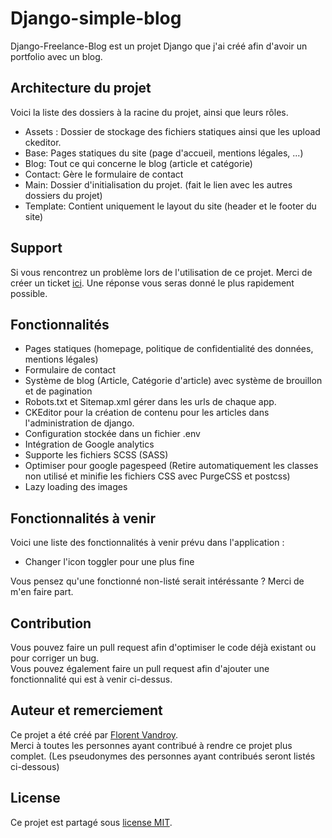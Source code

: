 # Django-simple-blog
Django-Freelance-Blog est un projet Django que j'ai créé afin d'avoir un portfolio avec un blog.

## Architecture du projet
Voici la liste des dossiers à la racine du projet, ainsi que leurs rôles.  

- Assets : Dossier de stockage des fichiers statiques ainsi que les upload ckeditor.
- Base: Pages statiques du site (page d'accueil, mentions légales, ...)
- Blog: Tout ce qui concerne le blog (article et catégorie)
- Contact: Gère le formulaire de contact
- Main: Dossier d'initialisation du projet. (fait le lien avec les autres dossiers du projet)
- Template: Contient uniquement le layout du site (header et le footer du site)

## Support
Si vous rencontrez un problème lors de l'utilisation de ce projet. Merci de créer un ticket [ici](https://github.com/florent6001/django-simple-blog/issues). Une réponse vous seras donné le plus rapidement possible.

## Fonctionnalités
- Pages statiques (homepage, politique de confidentialité des données, mentions légales)
- Formulaire de contact
- Système de blog (Article, Catégorie d'article) avec système de brouillon et de pagination
- Robots.txt et Sitemap.xml gérer dans les urls de chaque app.
- CKEditor pour la création de contenu pour les articles dans l'administration de django.
- Configuration stockée dans un fichier .env
- Intégration de Google analytics
- Supporte les fichiers SCSS (SASS)
- Optimiser pour google pagespeed (Retire automatiquement les classes non utilisé et minifie les fichiers CSS avec PurgeCSS et postcss)
- Lazy loading des images

## Fonctionnalités à venir
Voici une liste des fonctionnalités à venir prévu dans l'application :

- Changer l'icon toggler pour une plus fine

Vous pensez qu'une fonctionné non-listé serait intéréssante ? Merci de m'en faire part.

## Contribution
Vous pouvez faire un pull request afin d'optimiser le code déjà existant ou pour corriger un bug.  
Vous pouvez également faire un pull request afin d'ajouter une fonctionnalité qui est à venir ci-dessus.

## Auteur et remerciement
Ce projet a été créé par [Florent Vandroy](https://florent-vandroy.fr/).  
Merci à toutes les personnes ayant contribué à rendre ce projet plus complet. (Les pseudonymes des personnes ayant contribués seront listés ci-dessous)

## License
Ce projet est partagé sous [license MIT](https://choosealicense.com/licenses/mit/).